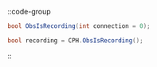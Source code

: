 ::code-group
  ```csharp [Method]
  bool ObsIsRecording(int connection = 0);
  ```
  ```csharp [Example]
  bool recording = CPH.ObsIsRecording();
  ```
::